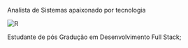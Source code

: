 Analista de Sistemas apaixonado por tecnologia 

![R](https://github.com/user-attachments/assets/07d6a175-3dd2-4930-bd12-f4ffcf04be93)


Estudante de pós Gradução em Desenvolvimento Full Stack;
